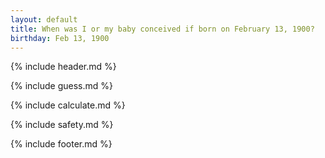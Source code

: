 ```yaml
---
layout: default
title: When was I or my baby conceived if born on February 13, 1900?
birthday: Feb 13, 1900
---
```


{% include header.md %}

{% include guess.md %}

{% include calculate.md %}

{% include safety.md %}

{% include footer.md %}



